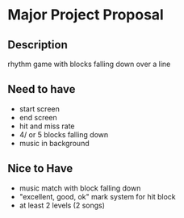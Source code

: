 # Major Project Proposal

## Description
rhythm game with blocks falling down over a line

## Need to have
- start screen
- end screen
- hit and miss rate
- 4/ or 5 blocks falling down
- music in background

## Nice to Have
- music match with block falling down
- "excellent, good, ok" mark system for hit block
- at least 2 levels (2 songs)
